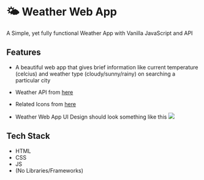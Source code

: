 # 🌤 Weather Web App

A Simple, yet fully functional Weather App with Vanilla JavaScript and API

## Features


- A beautiful web app that gives brief information like current temperature (celcius) and weather type (cloudy/sunny/rainy) on searching a particular city
- Weather API from [here](https://home.openweathermap.org/users/sign_up)
  
- Related Icons from [here](https://www.flaticon.com/free-icons/weather-app)

- Weather Web App UI Design should look something like this
  <img src="https://user-images.githubusercontent.com/69518599/140290411-15971f69-1b51-426e-a740-5ab96536f7c9.png">

## Tech Stack

- HTML
- CSS
- JS
- (No Libraries/Frameworks)
